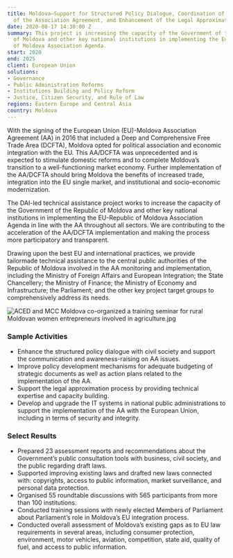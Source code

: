```yaml
---
title: Moldova—Support for Structured Policy Dialogue, Coordination of the Implementation
  of the Association Agreement, and Enhancement of the Legal Approximation Process
date: 2020-08-17 14:30:00 Z
summary: This project is increasing the capacity of the Government of the Republic
  of Moldova and other key national institutions in implementing the European Union-Republic
  of Moldova Association Agenda.
start: 2020
end: 2025
client: European Union
solutions:
- Governance
- Public Administration Reforms
- Institutions Building and Policy Reform
- Justice, Citizen Security, and Rule of Law
regions: Eastern Europe and Central Asia
country: Moldova
---
```


With the signing of the European Union (EU)-Moldova Association Agreement (AA) in 2016 that included a Deep and Comprehensive Free Trade Area (DCFTA), Moldova opted for political association and economic integration with the EU. This AA/DCFTA was unprecedented and is expected to stimulate domestic reforms and to complete Moldova’s transition to a well-functioning market economy. Further implementation of the AA/DCFTA should bring Moldova the benefits of increased trade, integration into the EU single market, and institutional and socio-economic modernization.

The DAI-led technical assistance project works to increase the capacity of the Government of the Republic of Moldova and other key national institutions in implementing the EU-Republic of Moldova Association Agenda in line with the AA throughout all sectors. We are contributing to the acceleration of the AA/DCFTA implementation and making the process more participatory and transparent.

Drawing upon the best EU and international practices, we provide tailormade technical assistance to the central public authorities of the Republic of Moldova involved in the AA monitoring and implementation, including the Ministry of Foreign Affairs and European Integration; the State Chancellery; the Ministry of Finance; the Ministry of Economy and Infrastructure; the Parliament; and the other key project target groups to comprehensively address its needs.

![ACED and MCC Moldova co-organized a training seminar for rural Moldovan women entrepreneurs involved in agriculture.jpg](/uploads/ACED%20and%20MCC%20Moldova%20co-organized%20a%20training%20seminar%20for%20rural%20Moldovan%20women%20entrepreneurs%20involved%20in%20agriculture.jpg)

### Sample Activities

* Enhance the structured policy dialogue with civil society and support the communication and awareness-raising on AA issues.
* Improve policy development mechanisms for adequate budgeting of strategic documents as well as action plans related to the implementation of the AA.
* Support the legal approximation process by providing technical expertise and capacity building.
* Develop and upgrade the IT systems in national public administrations to support the implementation of the AA with the European Union, including in terms of security and integrity.

### Select Results

* Prepared 23 assessment reports and recommendations about the Government’s public consultation tools with business, civil society, and the public regarding draft laws.
* Supported improving existing laws and drafted new laws connected with: copyrights, access to public information, market surveillance, and personal data protection.
* Organised 55 roundtable discussions with 565 participants from more than 100 institutions.
* Conducted training sessions with newly elected Members of Parliament about Parliament’s role in Moldova’s EU integration process.
* Conducted overall assessment of Moldova’s existing gaps as to EU law requirements in several areas, including consumer protection, environment, motor vehicles, aviation, competition, state aid, quality of fuel, and access to public information.
